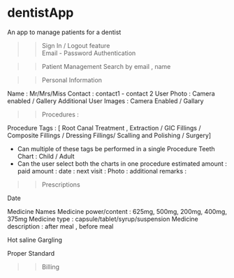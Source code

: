 # dentistApp

An app to manage patients for a dentist

> > Sign In / Logout feature  
> > Email - Password Authentication

> > Patient Management
> > Search by email , name

> > Personal Information

Name : Mr/Mrs/Miss
Contact : contact1 - contact 2
User Photo : Camera enabled / Gallery
Additional User Images : Camera Enabled / Gallary

> > Procedures :

Procedure Tags : [ Root Canal Treatment , Extraction / GIC Fillings / Composite Fillings / Dressing Fillings/ Scalling and Polishing / Surgery]

- Can multiple of these tags be performed in a single Procedure
  Teeth Chart : Child / Adult
- Can the user select both the charts in one procedure
  estimated amount :
  paid amount :
  date :
  next visit :
  Photo :
  additional remarks :

> > Prescriptions

Date

Medicine Names
Medicine power/content : 625mg, 500mg, 200mg, 400mg, 375mg
Medicine type : capsule/tablet/syrup/suspension
Medicine description : after meal , before meal

Hot saline Gargling

Proper Standard

> > Billing
